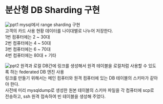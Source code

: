 # 분산형 DB Sharding 구현

![ppt1](https://github.com/user-attachments/assets/491ed798-e186-4d32-b819-a42431201cda)
mysql에서 range sharding 구현<br>
고객의 카드 사용 현황 데이터를 나이대별로 나누어 저장한다.<br>
1번 컴퓨터에는 2 ~ 30대<br>
2번 컴퓨터에는 4 ~ 50대<br>
3번 컴퓨터에는 6 ~ 70대<br>
4번 컴퓨터에는 80대 + 기타<br>

![ppt2](https://github.com/user-attachments/assets/854cee79-ea09-41e4-b356-69544e2b714d)
원격과 로컬 DB간에 링크를 생성해서 원격 테이블을 로컬처럼 사용할 수 있도록 하는 federated DB 엔진 사용<br>
링크를 만들기 위해서는 메인 컴퓨터와 원격 컴퓨터에 있는 DB 테이블의 스키마가 같아야 한다.<br>
사전에 미리 mysqldump로 생성한 원본 테이블의 스키마 파일을 각 컴퓨터에 scp로 전송하고, ssh 원격 접속하여 빈 테이블을 생성해 주었다.<br>










